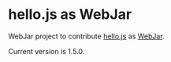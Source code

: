 # hello.js as WebJar
WebJar project to contribute [hello.js](http://adodson.com/hello.js/) as [WebJar](http://www.webjars.org/).

Current version is 1.5.0.
